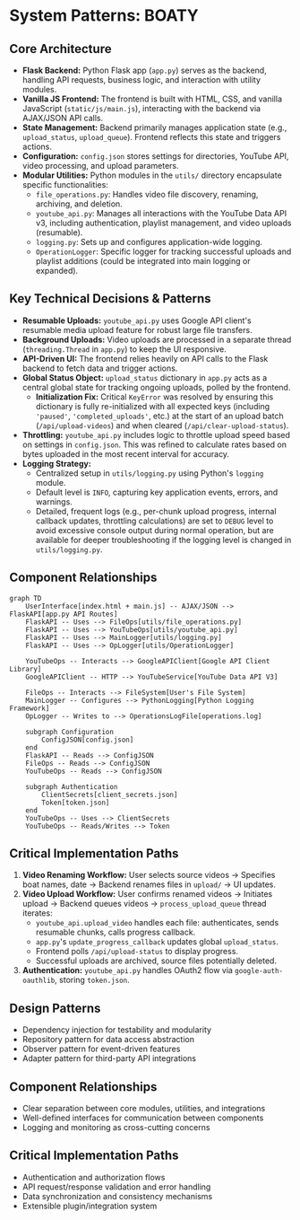 # System Patterns: BOATY

## Core Architecture
- **Flask Backend:** Python Flask app (`app.py`) serves as the backend, handling API requests, business logic, and interaction with utility modules.
- **Vanilla JS Frontend:** The frontend is built with HTML, CSS, and vanilla JavaScript (`static/js/main.js`), interacting with the backend via AJAX/JSON API calls.
- **State Management:** Backend primarily manages application state (e.g., `upload_status`, `upload_queue`). Frontend reflects this state and triggers actions.
- **Configuration:** `config.json` stores settings for directories, YouTube API, video processing, and upload parameters.
- **Modular Utilities:** Python modules in the `utils/` directory encapsulate specific functionalities:
    - `file_operations.py`: Handles video file discovery, renaming, archiving, and deletion.
    - `youtube_api.py`: Manages all interactions with the YouTube Data API v3, including authentication, playlist management, and video uploads (resumable).
    - `logging.py`: Sets up and configures application-wide logging.
    - `OperationLogger`: Specific logger for tracking successful uploads and playlist additions (could be integrated into main logging or expanded).

## Key Technical Decisions & Patterns
- **Resumable Uploads:** `youtube_api.py` uses Google API client's resumable media upload feature for robust large file transfers.
- **Background Uploads:** Video uploads are processed in a separate thread (`threading.Thread` in `app.py`) to keep the UI responsive.
- **API-Driven UI:** The frontend relies heavily on API calls to the Flask backend to fetch data and trigger actions.
- **Global Status Object:** `upload_status` dictionary in `app.py` acts as a central global state for tracking ongoing uploads, polled by the frontend.
    - **Initialization Fix:** Critical `KeyError` was resolved by ensuring this dictionary is fully re-initialized with all expected keys (including `'paused'`, `'completed_uploads'`, etc.) at the start of an upload batch (`/api/upload-videos`) and when cleared (`/api/clear-upload-status`).
- **Throttling:** `youtube_api.py` includes logic to throttle upload speed based on settings in `config.json`. This was refined to calculate rates based on bytes uploaded in the most recent interval for accuracy.
- **Logging Strategy:**
    - Centralized setup in `utils/logging.py` using Python's `logging` module.
    - Default level is `INFO`, capturing key application events, errors, and warnings.
    - Detailed, frequent logs (e.g., per-chunk upload progress, internal callback updates, throttling calculations) are set to `DEBUG` level to avoid excessive console output during normal operation, but are available for deeper troubleshooting if the logging level is changed in `utils/logging.py`.

## Component Relationships
```mermaid
graph TD
    UserInterface[index.html + main.js] -- AJAX/JSON --> FlaskAPI[app.py API Routes]
    FlaskAPI -- Uses --> FileOps[utils/file_operations.py]
    FlaskAPI -- Uses --> YouTubeOps[utils/youtube_api.py]
    FlaskAPI -- Uses --> MainLogger[utils/logging.py]
    FlaskAPI -- Uses --> OpLogger[utils/OperationLogger]
    
    YouTubeOps -- Interacts --> GoogleAPIClient[Google API Client Library]
    GoogleAPIClient -- HTTP --> YouTubeService[YouTube Data API V3]
    
    FileOps -- Interacts --> FileSystem[User's File System]
    MainLogger -- Configures --> PythonLogging[Python Logging Framework]
    OpLogger -- Writes to --> OperationsLogFile[operations.log]

    subgraph Configuration
        ConfigJSON[config.json]
    end
    FlaskAPI -- Reads --> ConfigJSON
    FileOps -- Reads --> ConfigJSON
    YouTubeOps -- Reads --> ConfigJSON

    subgraph Authentication
        ClientSecrets[client_secrets.json]
        Token[token.json]
    end
    YouTubeOps -- Uses --> ClientSecrets
    YouTubeOps -- Reads/Writes --> Token
```

## Critical Implementation Paths
1.  **Video Renaming Workflow:** User selects source videos -> Specifies boat names, date -> Backend renames files in `upload/` -> UI updates.
2.  **Video Upload Workflow:** User confirms renamed videos -> Initiates upload -> Backend queues videos -> `process_upload_queue` thread iterates:
    - `youtube_api.upload_video` handles each file: authenticates, sends resumable chunks, calls progress callback.
    - `app.py`'s `update_progress_callback` updates global `upload_status`.
    - Frontend polls `/api/upload-status` to display progress.
    - Successful uploads are archived, source files potentially deleted.
3.  **Authentication:** `youtube_api.py` handles OAuth2 flow via `google-auth-oauthlib`, storing `token.json`.

## Design Patterns
- Dependency injection for testability and modularity
- Repository pattern for data access abstraction
- Observer pattern for event-driven features
- Adapter pattern for third-party API integrations

## Component Relationships
- Clear separation between core modules, utilities, and integrations
- Well-defined interfaces for communication between components
- Logging and monitoring as cross-cutting concerns

## Critical Implementation Paths
- Authentication and authorization flows
- API request/response validation and error handling
- Data synchronization and consistency mechanisms
- Extensible plugin/integration system 